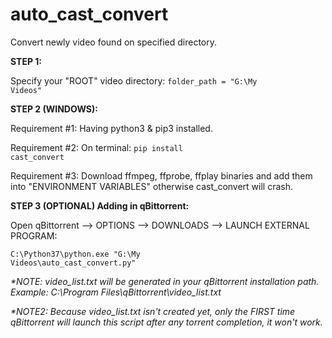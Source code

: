 # auto_cast_convert
Convert newly video found on specified directory.


<b>STEP 1:</b>

Specify your "ROOT" video directory:
<code>folder_path = "G:\My Videos"</code>


<b>STEP 2 (WINDOWS):</b>

Requirement #1: Having python3 & pip3 installed.

Requirement #2: On terminal: <code>pip install cast_convert</code>

Requirement #3: Download ffmpeg, ffprobe, ffplay binaries and add them into "ENVIRONMENT VARIABLES" otherwise cast_convert will crash.


<b>STEP 3 (OPTIONAL) Adding in qBittorrent:</b>

  Open qBittorrent --> OPTIONS --> DOWNLOADS --> LAUNCH EXTERNAL PROGRAM:
  
  <code>C:\Python37\python.exe "G:\My Videos\auto_cast_convert.py"</code>
  
  <i>*NOTE: video_list.txt will be generated in your qBittorrent installation path. Example: C:\Program Files\qBittorrent\video_list.txt</i>
  
  <i>*NOTE2: Because video_list.txt isn't created yet, only the FIRST time qBittorrent will launch this script after any torrent completion, it won't work.</i>
